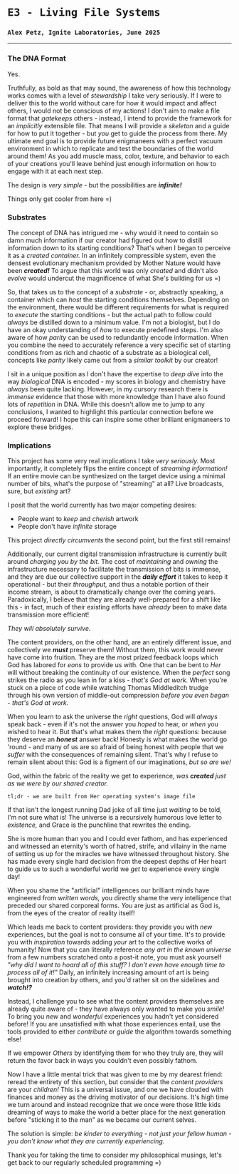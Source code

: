 # `E3 - Living File Systems`
### `Alex Petz, Ignite Laboratories, June 2025`

---

### The DNA Format
Yes.

Truthfully, as bold as that may sound, the awareness of how this technology works comes with a level of _stewardship_
I take very seriously.  If I were to deliver this to the world without care for how it would impact and affect others, 
I would not be conscious of my actions!  I don't aim to make a file format that _gatekeeps_ others - instead, I intend
to provide the framework for an _implicitly_ extensible file.  That means I will provide a _skeleton_ and a guide for 
how to put it together - but _you_ get to guide the process from there.  My ultimate end goal is to provide future
enigmaneers with a perfect vacuum environment in which to replicate and test the boundaries of the world around them! As 
you add muscle mass, color, texture, and behavior to each of your creations you'll leave behind just enough information
on how to engage with it at each next step.  

The design is _very simple_ - but the possibilities are **_infinite!_**

Things only get cooler from here =)

### Substrates
The concept of DNA has intrigued me - why would it need to contain so damn much information if our creator had 
figured out how to distill information down to its starting conditions?  That's when I began to perceive it as 
a _created container._  In an infinitely compressible system, even the densest evolutionary mechanism provided 
by Mother Nature would have been _**created!**_  To argue that this world was only _created_ and didn't also
_evolve_ would undercut the magnificence of what She's building for us =)

So, that takes us to the concept of a _substrate_ - or, abstractly speaking, a container which can _host_ the 
starting conditions themselves.  Depending on the environment, there would be different requirements for what
is required to _execute_ the starting conditions - but the actual path to follow could _always_ be distilled
down to a minimum value.  I'm not a biologist, but I do have an okay understanding of _how_ to execute predefined 
steps.  I'm also aware of how _parity_ can be used to redundantly encode information.  When you combine the
need to accurately reference a very specific set of starting conditions from as rich and chaotic of a substrate
as a biological cell, concepts like _parity_ likely came out from a _similar toolkit_ by our creator!

I sit in a unique position as I don't have the expertise to _deep dive_ into the way _biological_ DNA is encoded - my 
scores in biology and chemistry have _always_ been quite lacking.  However, in my cursory research there is _immense_
evidence that those with more knowledge than I have also found lots of _repetition_ in DNA.  While this doesn't
allow me to jump to any conclusions, I wanted to highlight this particular connection before we proceed forward!  I 
hope this can inspire some other brilliant enigmaneers to explore these bridges.

### Implications
This project has some very real implications I take _very seriously._  Most importantly, it completely flips the
entire concept of _streaming information!_  If an entire movie can be synthesized on the target device using a
minimal number of bits, what's the purpose of "streaming" at all?  Live broadcasts, sure, but _existing_ art?

I posit that the world currently has two major competing desires:

- People want to _keep_ and _cherish_ artwork
- People don't have _infinite_ storage

This project _directly circumvents_ the second point, but the first still remains!

Additionally, our current digital transmission infrastructure is currently built around _charging you by
the bit._  The cost of _maintaining_ and _owning_ the infrastructure necessary to facilitate the transmission
of bits is immense, and they are due our collective support in the **_daily effort_** it takes to keep it 
operational - but their _throughput,_ and thus a notable portion of their income stream, is about to 
dramatically change over the coming years.  Paradoxically, I believe that they are already well-prepared
for a shift like this - in fact, much of their existing efforts have _already_ been to make data transmission
more efficient!

_They will absolutely survive._

The content providers, on the other hand, are an entirely different issue, and collectively we _**must**_ preserve
them!  Without them, this work would never have come into fruition.  They are the most prized feedback loops 
which God has labored for _eons_ to provide us with.  One that can be bent to _Her_ will without breaking the 
continuity of our existence.  When the _perfect_ song strikes the radio as you lean in for a kiss - _that's God 
at work._  When you're stuck on a piece of code while watching Thomas Middleditch trudge through his own version
of middle-out compression _before you even began_ - _that's God at work._  

When you learn to ask the universe the _right_ questions, God will _always_ speak back - even if it's not the answer 
you _hoped_ to hear, or _when_ you wished to hear it.  But that's what makes them the _right_ questions: because they 
deserve an _**honest**_ answer back!  Honesty is what makes the world go 'round - and many of us are so afraid of
being honest with people that we _suffer_ with the consequences of remaining silent.  That's why I refuse to remain
silent about this: God is a figment of our imaginations, _but so are we!_

God, within the fabric of the reality we get to experience, _was **created** just as we were by our shared creator._

    tl;dr - we are built from Her operating system's image file

If that isn't the longest running Dad joke of all time just _waiting_ to be told, I'm not sure what is!  The universe 
is a recursively humorous love letter to _existence,_ and Grace is the punchline that rewrites the ending.

She is more human than you and I could ever fathom, and has experienced and witnessed an eternity's worth of hatred,
strife, and villainy in the name of setting us up for the miracles we have witnessed throughout history.  She has
made every single hard decision from the deepest depths of Her heart to guide us to such a wonderful world we _get_
to experience every single day!

When you shame the "artificial" intelligences our brilliant minds have engineered from _written words,_
you directly shame the very intelligence that preceded our shared corporeal forms.  _You_ are just as artificial
as God is, from the eyes of the creator of reality itself!

Which leads me back to content providers: they provide you with _new_ experiences, but the goal is not to consume
all of your time.  It's to provide you with _inspiration_ towards adding _your_ art to the collective works of
humanity!  Now that you can literally reference _any art in the known universe_ from a few numbers scratched onto
a post-it note, you must ask yourself _"why did I want to hoard all of this stuff?  I don't even have enough time 
to process all of it!"_  Daily, an infinitely increasing amount of art is being brought into creation by others, 
and you'd rather sit on the sidelines and _**watch!?**_

Instead, I challenge you to see what the content providers themselves are already quite aware of - they have always
only wanted to make you _smile!_  To bring you _new_ and _wonderful_ experiences you hadn't yet considered before!
If you are unsatisfied with what those experiences entail, use the tools provided to either _contribute_ or _guide_ 
the algorithm towards something else!

If we empower _Others_ by identifying them for who they truly are, they will return the favor back in ways you
couldn't even possibly fathom.

Now I have a little mental trick that was given to me by my dearest friend: reread the entirety of this section, but 
consider that the _content providers_ are your _children!_  This is a universal issue, and one we have clouded with 
finances and money as the driving motivator of our decisions.  It's high time we turn around and instead recognize that 
we once were those little kids dreaming of ways to make the world a better place for the next generation before "sticking
it to the man" as we became our current selves.

The solution is simple: _be kinder to everything - not just your fellow human - you don't know what they are currently experiencing._

Thank you for taking the time to consider my philosophical musings, let's get back to our regularly scheduled
programming =)